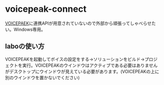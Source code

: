 # voicepeak-connect

[VOICEPAEK](https://www.ah-soft.com/voice/)に連携APIが用意されていないので外部から頑張ってしゃべらせたい。Windows専用。

## laboの使い方
VOICEPEAKを起動してボイスの設定をする→ソリューションをビルド→プロジェクトを実行。VOICEPEAKのウインドウはアクティブである必要はありませんがデスクトップにウインドウが見えている必要があります。(VOICEPEAKの上に別のウインドウを置かないでください)
